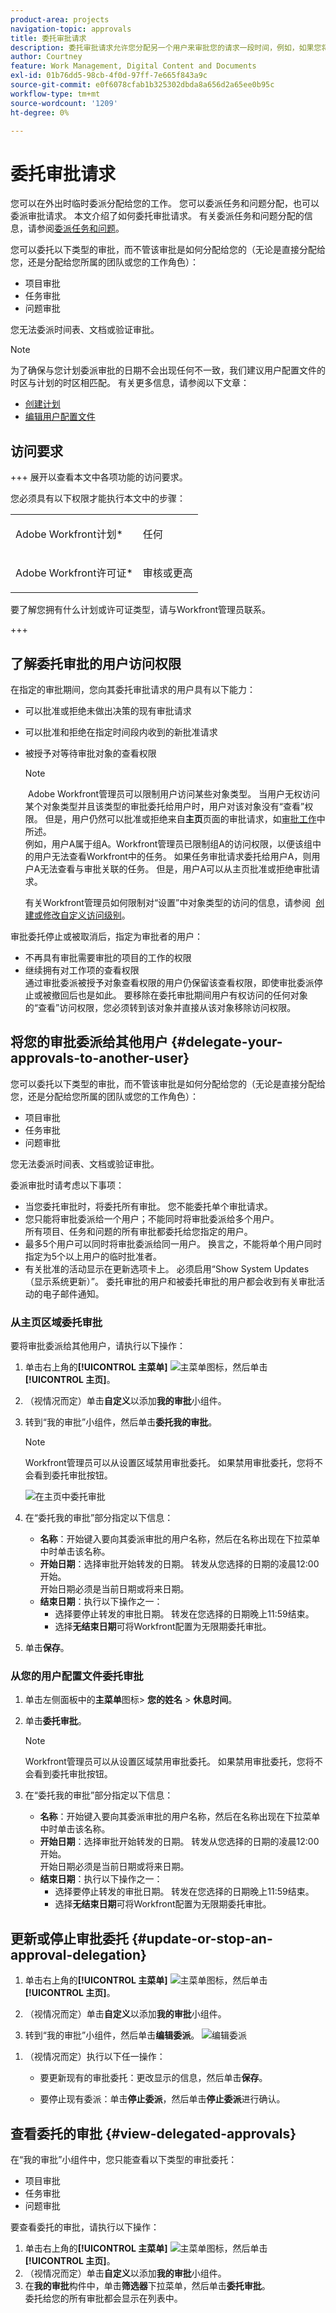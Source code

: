 ```yaml
---
product-area: projects
navigation-topic: approvals
title: 委托审批请求
description: 委托审批请求允许您分配另一个用户来审批您的请求一段时间，例如，如果您将在休假时不在办公室。
author: Courtney
feature: Work Management, Digital Content and Documents
exl-id: 01b76dd5-98cb-4f0d-97ff-7e665f843a9c
source-git-commit: e0f6078cfab1b325302dbda8a656d2a65ee0b95c
workflow-type: tm+mt
source-wordcount: '1209'
ht-degree: 0%

---
```


# 委托审批请求

您可以在外出时临时委派分配给您的工作。 您可以委派任务和问题分配，也可以委派审批请求。 本文介绍了如何委托审批请求。 有关委派任务和问题分配的信息，请参阅[委派任务和问题](../../manage-work/delegate-work/how-to-delegate-work.md)。

您可以委托以下类型的审批，而不管该审批是如何分配给您的（无论是直接分配给您，还是分配给您所属的团队或您的工作角色）：

* 项目审批
* 任务审批
* 问题审批

您无法委派时间表、文档或验证审批。

>[!NOTE]
>
>为了确保与您计划委派审批的日期不会出现任何不一致，我们建议用户配置文件的时区与计划的时区相匹配。 有关更多信息，请参阅以下文章：
>
>* [创建计划](../../administration-and-setup/set-up-workfront/configure-timesheets-schedules/create-schedules.md)
>* [编辑用户配置文件](../../administration-and-setup/add-users/create-and-manage-users/edit-a-users-profile.md)
>

## 访问要求

+++ 展开以查看本文中各项功能的访问要求。

您必须具有以下权限才能执行本文中的步骤：

<table style="table-layout:auto"> 
 <col> 
 </col> 
 <col> 
 </col> 
 <tbody> 
  <tr> 
   <td role="rowheader"><p>Adobe Workfront计划*</p></td> 
   <td> <p>任何</p> </td> 
  </tr> 
  <tr> 
   <td role="rowheader"><p>Adobe Workfront许可证*</p></td> 
   <td> <p>审核或更高</p> </td> 
  </tr> 
 </tbody> 
</table>

要了解您拥有什么计划或许可证类型，请与Workfront管理员联系。

+++

## 了解委托审批的用户访问权限

在指定的审批期间，您向其委托审批请求的用户具有以下能力：

* 可以批准或拒绝未做出决策的现有审批请求
* 可以批准和拒绝在指定时间段内收到的新批准请求
* 被授予对等待审批对象的查看权限

  >[!NOTE]
  >
  > Adobe Workfront管理员可以限制用户访问某些对象类型。 当用户无权访问某个对象类型并且该类型的审批委托给用户时，用户对该对象没有“查看”权限。 但是，用户仍然可以批准或拒绝来自&#x200B;**主页**&#x200B;页面的审批请求，如[审批工作](../../review-and-approve-work/manage-approvals/approving-work.md)中所述。\
  >例如，用户A属于组A。Workfront管理员已限制组A的访问权限，以便该组中的用户无法查看Workfront中的任务。 如果任务审批请求委托给用户A，则用户A无法查看与审批关联的任务。 但是，用户A可以从主页批准或拒绝审批请求。

  有关Workfront管理员如何限制对“设置”中对象类型的访问的信息，请参阅  [创建或修改自定义访问级别](../../administration-and-setup/add-users/configure-and-grant-access/create-modify-access-levels.md)。 

审批委托停止或被取消后，指定为审批者的用户：

* 不再具有审批需要审批的项目的工作的权限
* 继续拥有对工作项的查看权限\
  通过审批委派被授予对象查看权限的用户仍保留该查看权限，即使审批委派停止或被撤回后也是如此。 要移除在委托审批期间用户有权访问的任何对象的“查看”访问权限，您必须转到该对象并直接从该对象移除访问权限。

## 将您的审批委派给其他用户 {#delegate-your-approvals-to-another-user}

您可以委托以下类型的审批，而不管该审批是如何分配给您的（无论是直接分配给您，还是分配给您所属的团队或您的工作角色）：

* 项目审批
* 任务审批
* 问题审批

您无法委派时间表、文档或验证审批。

委派审批时请考虑以下事项：

* 当您委托审批时，将委托所有审批。 您不能委托单个审批请求。
* 您只能将审批委派给一个用户；不能同时将审批委派给多个用户。\
  所有项目、任务和问题的所有审批都委托给您指定的用户。
* 最多5个用户可以同时将审批委派给同一用户。 换言之，不能将单个用户同时指定为5个以上用户的临时批准者。
* 有关批准的活动显示在更新选项卡上。 必须启用“Show System Updates（显示系统更新）”。 委托审批的用户和被委托审批的用户都会收到有关审批活动的电子邮件通知。

### 从主页区域委托审批


要将审批委派给其他用户，请执行以下操作：

1. 单击右上角的&#x200B;**[!UICONTROL 主菜单]** ![主菜单图标](assets/main-menu-icon.png)，然后单击&#x200B;**[!UICONTROL 主页]**。
1. （视情况而定）单击&#x200B;**自定义**&#x200B;以添加&#x200B;**我的审批**&#x200B;小组件。
1. 转到“我的审批”小组件，然后单击&#x200B;**委托我的审批**。

   >[!NOTE]
   >
   >Workfront管理员可以从设置区域禁用审批委托。 如果禁用审批委托，您将不会看到委托审批按钮。

   ![在主页中委托审批](assets/delegate-approvals-home.png)

1. 在“委托我的审批”部分指定以下信息：

   * **名称**：开始键入要向其委派审批的用户名称，然后在名称出现在下拉菜单中时单击该名称。
   * **开始日期**：选择审批开始转发的日期。 转发从您选择的日期的凌晨12:00开始。\
     开始日期必须是当前日期或将来日期。
   * **结束日期**：执行以下操作之一：
      * 选择要停止转发的审批日期。 转发在您选择的日期晚上11:59结束。
      * 选择&#x200B;**无结束日期**&#x200B;可将Workfront配置为无限期委托审批。

1. 单击&#x200B;**保存**。

### 从您的用户配置文件委托审批

1. 单击左侧面板中的&#x200B;**主菜单**&#x200B;图标> **您的姓名** > **休息时间**。
1. 单击&#x200B;**委托审批**。

   >[!NOTE]
   >
   >Workfront管理员可以从设置区域禁用审批委托。 如果禁用审批委托，您将不会看到委托审批按钮。

1. 在“委托我的审批”部分指定以下信息：

   * **名称**：开始键入要向其委派审批的用户名称，然后在名称出现在下拉菜单中时单击该名称。
   * **开始日期**：选择审批开始转发的日期。 转发从您选择的日期的凌晨12:00开始。\
     开始日期必须是当前日期或将来日期。
   * **结束日期**：执行以下操作之一：
      * 选择要停止转发的审批日期。 转发在您选择的日期晚上11:59结束。
      * 选择&#x200B;**无结束日期**&#x200B;可将Workfront配置为无限期委托审批。

## 更新或停止审批委托 {#update-or-stop-an-approval-delegation}

1. 单击右上角的&#x200B;**[!UICONTROL 主菜单]** ![主菜单图标](assets/main-menu-icon.png)，然后单击&#x200B;**[!UICONTROL 主页]**。
1. （视情况而定）单击&#x200B;**自定义**&#x200B;以添加&#x200B;**我的审批**&#x200B;小组件。

1. 转到“我的审批”小组件，然后单击&#x200B;**编辑委派**。
   ![编辑委派](assets/edit-delegations.png)
<!--
   Or

   If your system or group administrator enabled task and issue delegation, click **Edit delegation**, then click **Delegate approvals**.   -->

1. （视情况而定）执行以下任一操作：

   * 要更新现有的审批委托：更改显示的信息，然后单击&#x200B;**保存**。

   * 要停止现有委派：单击&#x200B;**停止委派**，然后单击&#x200B;**停止委派**&#x200B;进行确认。

## 查看委托的审批 {#view-delegated-approvals}

在“我的审批”小组件中，您只能查看以下类型的审批委托：

* 项目审批
* 任务审批
* 问题审批

要查看委托的审批，请执行以下操作：

1. 单击右上角的&#x200B;**[!UICONTROL 主菜单]** ![主菜单图标](assets/main-menu-icon.png)，然后单击&#x200B;**[!UICONTROL 主页]**。
1. （视情况而定）单击&#x200B;**自定义**&#x200B;以添加&#x200B;**我的审批**&#x200B;小组件。
1. 在&#x200B;**我的审批**&#x200B;构件中，单击&#x200B;**筛选器**&#x200B;下拉菜单，然后单击&#x200B;**委托审批**。\
   委托给您的所有审批都会显示在列表中。

